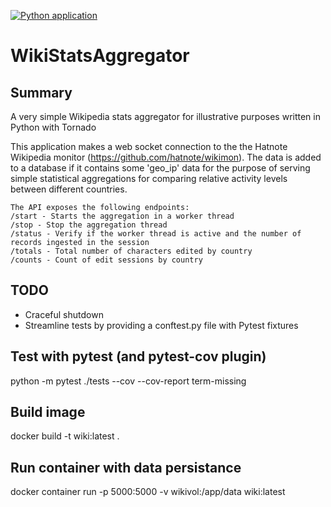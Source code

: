 [![Python application](https://github.com/jneethling/WikiStats/actions/workflows/python-app.yml/badge.svg)](https://github.com/jneethling/WikiStats/actions/workflows/python-app.yml)

# WikiStatsAggregator
## Summary
A very simple Wikipedia stats aggregator for illustrative purposes written in Python with Tornado

This application makes a web socket connection to the the Hatnote Wikipedia monitor (https://github.com/hatnote/wikimon).
The data is added to a database if it contains some 'geo_ip' data for the purpose of serving 
simple statistical aggregations for comparing relative activity levels between different countries.

    The API exposes the following endpoints:
    /start - Starts the aggregation in a worker thread
    /stop - Stop the aggregation thread
    /status - Verify if the worker thread is active and the number of records ingested in the session
    /totals - Total number of characters edited by country
    /counts - Count of edit sessions by country

## TODO
* Craceful shutdown
* Streamline tests by providing a conftest.py file with Pytest fixtures

## Test with pytest (and pytest-cov plugin)
python -m pytest ./tests --cov --cov-report term-missing

## Build image
docker build -t wiki:latest .

## Run container with data persistance
docker container run -p 5000:5000 -v wikivol:/app/data wiki:latest